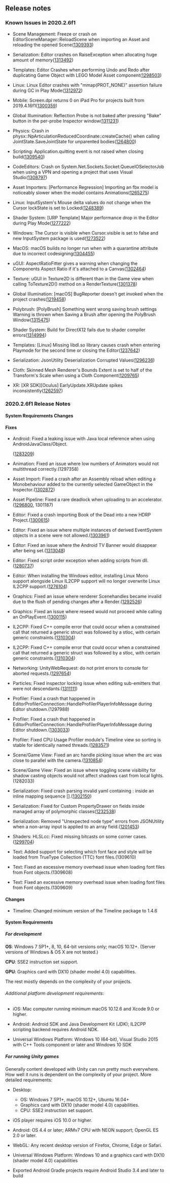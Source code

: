 ## Release notes

### Known Issues in 2020.2.6f1

-   Scene Management: Freeze or crash on EditorSceneManager::ReloadScene when importing an Asset and reloading the opened Scene([1309393](https://issuetracker.unity3d.com/issues/freeze-or-crash-on-editorscenemanager-reloadscene-when-importing-an-asset-and-reloading-the-opened-scene))

-   Serialization: Editor crashes on RaiseException when allocating huge amount of memory([1313492](https://issuetracker.unity3d.com/issues/editor-crashes-on-raiseexception-when-allocating-huge-amount-of-memory))

-   Templates: Editor Crashes when performing Undo and Redo after duplicating Game Object with LEGO Model Asset component([1298503](https://issuetracker.unity3d.com/issues/crash-when-redoing-and-undoing-pasting-prefabs-in-scene-in-lego-microgame))

-   Linux: Linux Editor crashes with \"mmap(PROT_NONE)\" assertion failure during GC in Play Mode([1312972](https://issuetracker.unity3d.com/issues/linux-editor-crashes-with-mmap-prot-none-assertion-failure-during-gc-in-play-mode))

-   Mobile: Screen.dpi returns 0 on iPad Pro for projects built from 2019.4.16f1([1300359](https://issuetracker.unity3d.com/issues/screen-dot-dpi-returns-0-on-ipad-pro-for-projects-built-from-2019-dot-4-16f1))

-   Global Illumination: Reflection Probe is not baked after pressing \"Bake\" button in the per-probe Inspector window([1311231](https://issuetracker.unity3d.com/issues/reflection-probe-is-not-baked-after-pressing-bake-button-in-the-per-probe-inspector-window))

-   Physics: Crash in physx::NpArticulationReducedCoordinate::createCache() when calling JointState.SaveJointState for unparented bodies([1264800](https://issuetracker.unity3d.com/issues/crash-in-physx-nparticulationreducedcoordinate-createcache-when-calling-jointstate-dot-savejointstate-for-unparented-bodies))

-   Scripting: Application.quitting event is not raised when closing build([1309540](https://issuetracker.unity3d.com/issues/application-dot-quitting-event-is-not-raised-when-closing-build))

-   CodeEditors: Crash on System.Net.Sockets.Socket:QueueIOSelectorJob when using a VPN and opening a project that uses Visual Studio([1308797](https://issuetracker.unity3d.com/issues/crash-on-system-dot-net-dot-sockets-dot-socket-queueioselectorjob-when-using-a-vpn-and-opening-a-project-that-uses-visual-studio))

-   Asset Importers: \[Performance Regression\] Importing an fbx model is noticeably slower when the model contains Animations([1265275](https://issuetracker.unity3d.com/issues/performance-regression-importing-an-fbx-model-is-noticeably-slower-when-the-model-contains-animations))

-   Linux: InputSystem\'s Mouse delta values do not change when the Cursor lockState is set to Locked([1248389](https://issuetracker.unity3d.com/issues/linux-inputsystems-mouse-delta-values-do-not-change-when-the-cursor-lockstate-is-set-to-locked))

-   Shader System: \[URP Template\] Major performance drop in the Editor during Play Mode([1277222](https://issuetracker.unity3d.com/issues/urp-template-major-performance-drop-in-the-editor-during-play-mode))

-   Windows: The Cursor is visible when Cursor.visible is set to false and new InputSystem package is used([1273522](https://issuetracker.unity3d.com/issues/the-cursor-dot-visible-equals-false-does-not-work-when-inputsystem-package-is-installed))

-   MacOS: macOS builds no longer run when with a quarantine attribute due to incorrect codesigning([1304455](https://issuetracker.unity3d.com/issues/macos-builds-now-contain-a-quarantine-attribute))

-   uGUI: AspectRatioFitter gives a warning when changing the Components Aspect Ratio if it\'s attached to a Canvas([1302464](https://issuetracker.unity3d.com/issues/aspectratiofitter-new-restriction-in-2020-dot-2))

-   Texture: uGUI in Texture2D is different than in the Game view when calling ToTexture2D() method on a RenderTexture([1301378](https://issuetracker.unity3d.com/issues/ugui-in-texture2d-is-different-than-in-the-game-view-when-calling-totexture2d-method-on-a-rendertexture))

-   Global Illumination: \[macOS\] BugReporter doesn\'t get invoked when the project crashes([1219458](https://issuetracker.unity3d.com/issues/macos-bugreporter-doesnt-get-invoked-when-the-project-crashes))

-   Polybrush: \[PolyBrush\] Something went wrong saving brush settings Warning is thrown when Saving a Brush after opening the PolyBrush Window([1315475](https://issuetracker.unity3d.com/issues/polybrush-something-went-wrong-saving-brush-settings-warning-is-thrown-when-saving-a-brush-after-opening-the-polybrush-window))

-   Shader System: Build for DirectX12 fails due to shader compiler errors([1314994](https://issuetracker.unity3d.com/issues/build-for-directx12-fails-due-to-shader-compiler-erros))

-   Templates: \[Linux\] Missing libdl.so library causes crash when entering Playmode for the second time or closing the Editor([1237642](https://issuetracker.unity3d.com/issues/missing-libdl-dot-so-library-causes-crash-when-entering-playmode-for-the-second-time-or-closing-the-editor))

-   Serialization: JsonUtility Deserialization Corrupted Values([1296236](https://issuetracker.unity3d.com/issues/jsonutility-deserialization-corrupted-values))

-   Cloth: Skinned Mesh Renderer\'s Bounds Extent is set to half of the Transform\'s Scale when using a Cloth Component([1209765](https://issuetracker.unity3d.com/issues/skinned-mesh-renderers-bounds-extent-is-set-to-half-of-the-transforms-scale-when-using-a-cloth-component))

-   XR: \[XR SDK\]\[Oculus\] EarlyUpdate.XRUpdate spikes inconsistently([1262597](https://issuetracker.unity3d.com/issues/xr-sdk-oculus-earlyupdate-dot-xrupdate-spikes-inconsistently))

### 2020.2.6f1 Release Notes

#### System Requirements Changes

#### Fixes

-   Android: Fixed a leaking issue with Java local reference when using AndroidJavaClass/Object.

    ([1283209](https://issuetracker.unity3d.com/issues/android-creating-over-512-androidjavaclass-objects-crashes-with-local-reference-table-overflow-on-android-7-dot-x-or-lower))

-   Animation: Fixed an issue where low numbers of Animators would not multithread correctly.(1297358)

-   Asset Import: Fixed a crash after an Assembly reload when editing a Monobehaviour added to the currently selected GameObject in the Inspector.([1302872](https://issuetracker.unity3d.com/issues/editor-crashes-when-name-of-serialized-sprite-variable-is-edited))

-   Asset Pipeline: Fixed a rare deadlock when uploading to an accelerator.([1296800](https://issuetracker.unity3d.com/issues/cache-server-building-process-freezes-on-compiling-shader-variants-when-connected-to-accelerator), 1301187)

-   Editor: Fixed a crash importing Book of the Dead into a new HDRP Project.([1300615](https://issuetracker.unity3d.com/issues/crash-on-core-stringstoragedefault-append-when-importing-assets-from-the-asset-store))

-   Editor: Fixed an issue where multiple instances of derived EventSystem objects in a scene were not allowed.([1303961](https://issuetracker.unity3d.com/issues/input-system-multiplayereventsystem-throws-a-warning-when-more-than-one-multiplayereventsystem-is-active))

-   Editor: Fixed an issue where the Android TV Banner would disappear after being set.([1313048](https://issuetracker.unity3d.com/issues/android-android-banner-is-not-saved-in-the-android-player-settings))

-   Editor: Fixed script order exception when adding scripts from dll.([1280737](https://issuetracker.unity3d.com/issues/impossible-to-add-a-script-to-execution-order-when-an-asset-containing-dll-dot-meta-files-is-imported))

-   Editor: When installing the Windows editor, installing Linux Mono support alongside Linux IL2CPP support will no longer overwrite Linux IL2CPP support.([1276104](https://issuetracker.unity3d.com/issues/linux-unable-to-make-linux-build-when-linux-build-support-il2cpp-and-linux-build-support-mono-both-installed))

-   Graphics: Fixed an issue where renderer Scenehandles became invalid due to the flush of pending changes after a Render.([1292526](https://issuetracker.unity3d.com/issues/crash-on-skinnedmeshrenderermanager-removerenderer-when))

-   Graphics: Fixed an issue where reseed would not proceed while calling an OnPlayEvent.([1300115](https://issuetracker.unity3d.com/issues/vfx-onplay-doesnt-reset-seed))

-   IL2CPP: Fixed C++ compile error that could occur when a constrained call that returned a generic struct was followed by a stloc, with certain generic constraints.([1310304](https://issuetracker.unity3d.com/issues/il2cpp-fails-to-build-with-conversion-error-error-c2440))

-   IL2CPP: Fixed C++ compile error that could occur when a constrained call that returned a generic struct was followed by a stloc, with certain generic constraints.([1310304](https://issuetracker.unity3d.com/issues/il2cpp-fails-to-build-with-conversion-error-error-c2440))

-   Networking: UnityWebRequest: do not print errors to console for aborted requests.([1297654](https://issuetracker.unity3d.com/issues/curl-errors-are-thrown-when-calling-unitywebrequest-dot-dispose))

-   Particles: Fixed inspector locking issue when editing sub-emitters that were not descendants.([1311111](https://issuetracker.unity3d.com/issues/infinity-loop-issue-about-sub-emitters-of-particle-system-editor))

-   Profiler: Fixed a crash that happened in EditorProfilerConnection::HandleProfilerPlayerInfoMessage during Editor shutdown.(1297988)

-   Profiler: Fixed a crash that happened in EditorProfilerConnection::HandleProfilerPlayerInfoMessage during Editor shutdown.([1303033](https://issuetracker.unity3d.com/issues/profiler-crashes-the-app-on-both-android-and-ios-platforms))

-   Profiler: Fixed CPU Usage Profiler module\'s Timeline view so sorting is stable for identically named threads.([1283571](https://issuetracker.unity3d.com/issues/cpu-timeline-view-mode-in-profiler-window-starts-flickering-when-there-are-more-than-16-identically-named-thread-items))

-   Scene/Game View: Fixed an arc handle picking issue when the arc was close to parallel with the camera.([1310854](https://issuetracker.unity3d.com/issues/sceneview-rotate-manipulator-axis-highlight-does-not-work-in-some-cases-of-looking-almost-parallel-to-the-axis-plane))

-   Scene/Game View: Fixed an issue where toggling scene visibility for shadow casting objects would not affect shadows cast from local lights.(1282033)

-   Serialization: Fixed crash parsing invalid yaml containing : inside an inline mapping sequence \[\].([1302150](https://issuetracker.unity3d.com/issues/unity-leaks-memory-slash-crashes-when-trying-to-open-a-project-with-a-broken-asset))

-   Serialization: Fixed for Custom PropertyDrawer on fields inside managed array of polymorphic classes([1232538](https://issuetracker.unity3d.com/issues/custompropertydrawer-does-not-get-the-correct-value-when-multiple-elements-used-the-same-attribute-in-collection))

-   Serialization: Removed \"Unexpected node type\" errors from JSONUtility when a non-array input is applied to an array field.([1201453](https://issuetracker.unity3d.com/issues/unexpected-node-type-dot-error-is-thrown-and-no-exception-is-caught-when-using-jsonutility-dot-fromjsonoverwrite-function))

-   Shaders: HLSLcc: Fixed missing bitcasts on some corner cases.([1299704](https://issuetracker.unity3d.com/issues/compute-shader-loop-runs-only-once-when-control-variables-instead-of-values-are-used))

-   Text: Added support for selecting which font face and style will be loaded from TrueType Collection (TTC) font files.(1309610)

-   Text: Fixed an excessive memory overhead issue when loading font files from Font objects.(1309608)

-   Text: Fixed an excessive memory overhead issue when loading font files from Font objects.(1309609)

#### Changes

-   Timeline: Changed minimum version of the Timeline package to 1.4.6

#### System Requirements

##### For development

**OS**: Windows 7 SP1+, 8, 10, 64-bit versions only; macOS 10.12+. (Server versions of Windows & OS X are not tested.)

**CPU**: SSE2 instruction set support.

**GPU**: Graphics card with DX10 (shader model 4.0) capabilities.

The rest mostly depends on the complexity of your projects.

###### Additional platform development requirements:

-   iOS: Mac computer running minimum macOS 10.12.6 and Xcode 9.0 or higher.

-   Android: Android SDK and Java Development Kit (JDK); IL2CPP scripting backend requires Android NDK.

-   Universal Windows Platform: Windows 10 (64-bit), Visual Studio 2015 with C++ Tools component or later and Windows 10 SDK

##### For running Unity games

Generally content developed with Unity can run pretty much everywhere. How well it runs is dependent on the complexity of your project. More detailed requirements:

-   Desktop:

    -   OS: Windows 7 SP1+, macOS 10.12+, Ubuntu 16.04+
    -   Graphics card with DX10 (shader model 4.0) capabilities.
    -   CPU: SSE2 instruction set support.

-   iOS player requires iOS 10.0 or higher.

-   Android: OS 4.4 or later; ARMv7 CPU with NEON support; OpenGL ES 2.0 or later.

-   WebGL: Any recent desktop version of Firefox, Chrome, Edge or Safari.

-   Universal Windows Platform: Windows 10 and a graphics card with DX10 (shader model 4.0) capabilities

-   Exported Android Gradle projects require Android Studio 3.4 and later to build
